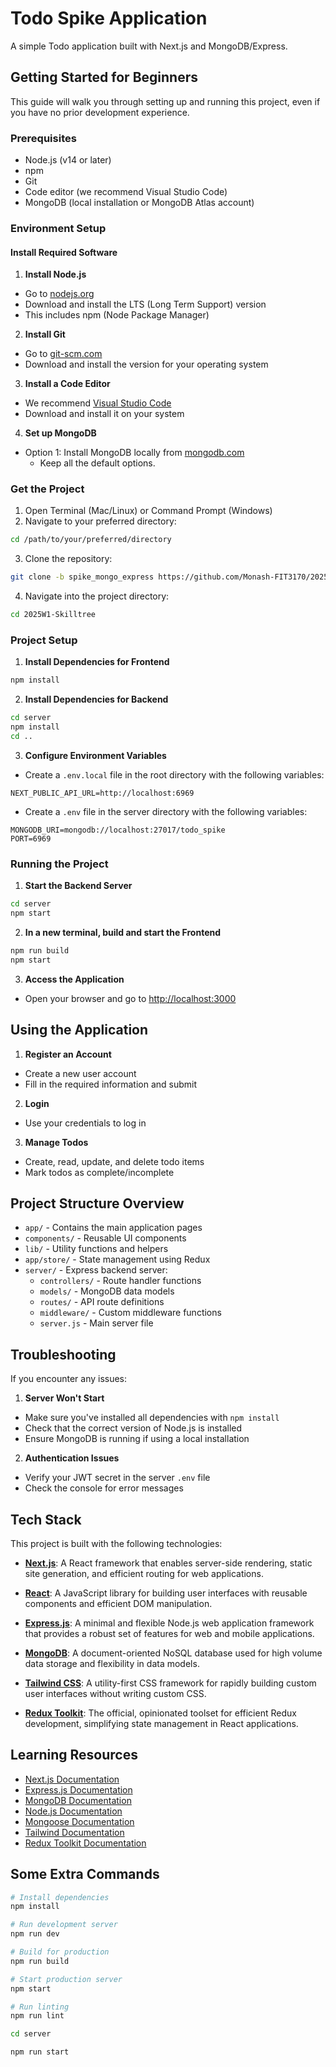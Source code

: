 # Todo Spike Application

A simple Todo application built with Next.js and MongoDB/Express.

## Getting Started for Beginners

This guide will walk you through setting up and running this project, even if you have no prior development experience.

### Prerequisites

- Node.js (v14 or later)
- npm
- Git
- Code editor (we recommend Visual Studio Code)
- MongoDB (local installation or MongoDB Atlas account)

### Environment Setup

#### Install Required Software

1. **Install Node.js**

- Go to [nodejs.org](https://nodejs.org/)
- Download and install the LTS (Long Term Support) version
- This includes npm (Node Package Manager)

2. **Install Git**

- Go to [git-scm.com](https://git-scm.com/downloads)
- Download and install the version for your operating system

3. **Install a Code Editor**

- We recommend [Visual Studio Code](https://code.visualstudio.com/)
- Download and install it on your system

4. **Set up MongoDB**

- Option 1: Install MongoDB locally from [mongodb.com](https://www.mongodb.com/try/download/community)
  - Keep all the default options.

### Get the Project

1. Open Terminal (Mac/Linux) or Command Prompt (Windows)
2. Navigate to your preferred directory:

```bash
cd /path/to/your/preferred/directory
```

3. Clone the repository:

```bash
git clone -b spike_mongo_express https://github.com/Monash-FIT3170/2025W1-Skilltree
```

4. Navigate into the project directory:

```bash
cd 2025W1-Skilltree
```

### Project Setup

1. **Install Dependencies for Frontend**

```bash
npm install
```

2. **Install Dependencies for Backend**

```bash
cd server
npm install
cd ..
```

3. **Configure Environment Variables**

- Create a `.env.local` file in the root directory with the following variables:

```env
NEXT_PUBLIC_API_URL=http://localhost:6969
```

- Create a `.env` file in the server directory with the following variables:

```env
MONGODB_URI=mongodb://localhost:27017/todo_spike
PORT=6969
```

### Running the Project

1. **Start the Backend Server**

```bash
cd server
npm start
```

2. **In a new terminal, build and start the Frontend**

```bash
npm run build
npm start
```

3. **Access the Application**

- Open your browser and go to [http://localhost:3000](http://localhost:3000)

## Using the Application

1. **Register an Account**

- Create a new user account
- Fill in the required information and submit

2. **Login**

- Use your credentials to log in

3. **Manage Todos**

- Create, read, update, and delete todo items
- Mark todos as complete/incomplete

## Project Structure Overview

- `app/` - Contains the main application pages
- `components/` - Reusable UI components
- `lib/` - Utility functions and helpers
- `app/store/` - State management using Redux
- `server/` - Express backend server:
  - `controllers/` - Route handler functions
  - `models/` - MongoDB data models
  - `routes/` - API route definitions
  - `middleware/` - Custom middleware functions
  - `server.js` - Main server file

## Troubleshooting

If you encounter any issues:

1. **Server Won't Start**

- Make sure you've installed all dependencies with `npm install`
- Check that the correct version of Node.js is installed
- Ensure MongoDB is running if using a local installation

2. **Authentication Issues**

- Verify your JWT secret in the server `.env` file
- Check the console for error messages

## Tech Stack

This project is built with the following technologies:

- **[Next.js](https://nextjs.org/)**: A React framework that enables server-side rendering, static site generation, and efficient routing for web applications.

- **[React](https://reactjs.org/)**: A JavaScript library for building user interfaces with reusable components and efficient DOM manipulation.

- **[Express.js](https://expressjs.com/)**: A minimal and flexible Node.js web application framework that provides a robust set of features for web and mobile applications.

- **[MongoDB](https://www.mongodb.com/)**: A document-oriented NoSQL database used for high volume data storage and flexibility in data models.

- **[Tailwind CSS](https://tailwindcss.com/)**: A utility-first CSS framework for rapidly building custom user interfaces without writing custom CSS.

- **[Redux Toolkit](https://redux-toolkit.js.org/)**: The official, opinionated toolset for efficient Redux development, simplifying state management in React applications.

## Learning Resources

- [Next.js Documentation](https://nextjs.org/docs)
- [Express.js Documentation](https://expressjs.com/)
- [MongoDB Documentation](https://docs.mongodb.com/)
- [Node.js Documentation](https://nodejs.org/docs/latest/api)
- [Mongoose Documentation](https://mongoosejs.com/docs)
- [Tailwind Documentation](https://tailwindcss.com/docs/styling-with-utility-classes)
- [Redux Toolkit Documentation](https://redux-toolkit.js.org/introduction/getting-started)

## Some Extra Commands

```bash
# Install dependencies
npm install

# Run development server
npm run dev

# Build for production
npm run build

# Start production server
npm start

# Run linting
npm run lint
```

```bash
cd server

npm run start
```
